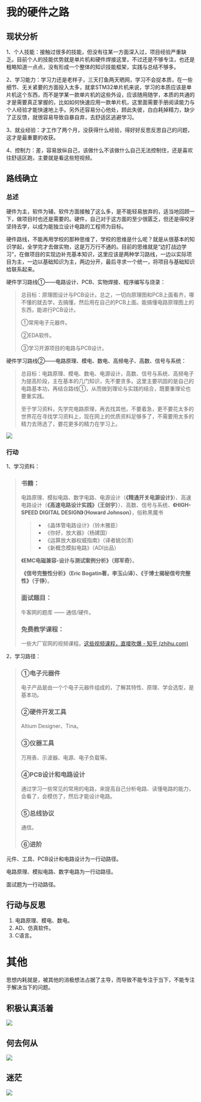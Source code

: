 # 我的硬件之路

## 现状分析

1、个人技能：接触过很多的技能，但没有往某一方面深入过，项目经验严重缺乏。目前个人的技能优势就是单片机和硬件焊接这里，不过还是不够专注，也还是粗略知道一点点，没有形成一个整体的知识技能框架，实践与总结不够多。

2、学习能力：学习力还是老样子，三天打鱼两天晒网，学习不会捉本质，在一些细节、无关紧要的方面投入太多，就拿STM32单片机来说，学习的本质应该是单片机这个东西，而不是学某一款单片机的这些外设，应该随用随学，本质的共通的才是需要真正掌握的，比如如何快速应用一款单片机，这里面需要手册阅读能力与个人经验才能快速地上手。另外还容易分心他处，顾此失彼，白白耗掉精力，缺少了正反馈，就很容易导致自暴自弃，去舒适区逃避学习。

3、就业经验：才工作了两个月，没获得什么经验，得好好反思反思自己的问题，这才是最重要的收获。

4、控制力：差，容易放纵自己，该做什么不该做什么自己无法控制住，还是喜欢往舒适区跑，主要就是看这些短视频。





## 路线确立

### 总述

硬件为主，软件为辅，软件方面接触了这么多，是不能轻易放弃的，适当地回顾一下，做项目时也还是需要的。硬件，自己对于这方面的至少很匮乏，但还是得咬牙坚持去学，以成为能独立设计电路的工程师为目标。

硬件路线，不能再用学校的那种思维了，学校的思维是什么呢？就是从很基本的知识学起，全学完才去做实物，这是万万行不通的。目前的思维就是“边打战边学习”，在做项目的实现边补充基本知识，这里应该是两种学习路线，一边以实际项目为主，一边以基础知识为主，两边分开，最后寻求一个统一，将项目与基础知识给联系起来。

硬件学习路线①——电路设计、PCB、实物焊接、程序编写与烧录：

>总目标：原理图设计与PCB设计。总之，一切向原理图和PCB上面看齐，哪不懂的就去学，去搞懂，然后用在自己的PCB上面。能搞懂电路原理图上的东西，能进行PCB设计。
>
>①常用电子元器件。
>
>②EDA软件。
>
>③学习开源项目的电路与PCB设计。

硬件学习路线②——电路原理、模电、数电、高频电子、高数、信号与系统：

>总目标：电路原理、模电、数电、电源设计，高数、信号与系统、高频电子为提高阶段，主在基本的几门知识，先不要贪多。这里主要巩固的是自己的电路基本功，再结合路线①，从而做到理论与实践的结合，既要重理论也要重实践。
>
>至于学习资料，先学完电路原理，再去找其他，不要着急，更不要花太多的世界花在寻找学习资料上，现在网上的优质资料足够多了，不需要用太多的精力去筛选了，要花更多的精力在学习上。

![](img/硬件工程师入行.png)

### 行动

1、学习资料：

> ### 书籍：
>
> 电路原理、模拟电路、数字电路、电源设计（**《精通开关电源设计》**）、高速电路设计（**《高速电路设计实践》（王剑宇）**）、高数、信号与系统、**《HIGH-SPEED DIGITAL DESIGN》（Howard Johnson）**，俗称黑魔书
>
> >- 《晶体管电路设计》（铃木雅臣）
> >- 《你好，放大器》（杨建国）
> >- 《运算放大器权威指南》（译者姚剑清）
> >- 《新概念模拟电路》（ADI出品）
>
> **《EMC电磁兼容-设计与测试案例分析》（郑军奇）**。
>
> **《信号完整性分析》（Eric Bogatin著，李玉山译）、《于博士揭秘信号完整性》（于铮）**。
>
> ### 面试题目：
>
> 牛客网的题库 —— 通信/硬件。
>
> ### 免费教学课程：
>
> 一些大厂官网的视频课程。[这些视频课程，直接吹爆 - 知乎 (zhihu.com)](https://zhuanlan.zhihu.com/p/473889715)

2、学习路径：

>### ①电子元器件
>
>电子产品是由一个个电子元器件组成的，了解其特性、原理、学会选型，是基本功。
>
>### ②硬件开发工具
>
>Altium Designer、Tina。
>
>### ③仪器工具
>
>万用表、示波器、电源、电子负载等。
>
>### ④PCB设计和电路设计
>
>通过学习一些常见的常用的电路，来提高自己分析电路、读懂电路的能力，会看了，会模仿了，然后才能设计电路。
>
>### ⑤总线协议
>
>通信。
>
>### ⑥进阶

元件、工具、PCB设计和电路设计为一行动路径。

电路原理、模拟电路、数字电路为一行动路径。

面试题为一行动路径。

## 行动与反思

1. 电路原理、模电、数电。
2. AD、仿真软件。
3. C语言。





# 其他

思想内耗就是，被其他的消极想法占据了主导，而导致不能专注于当下，不能专注于解决当下的问题。

## 积极认真活着



![](img/永远向前.jpg)

## 何去何从

![](img/硬件.jpg)

## 迷茫

![](img/迷茫.jpg)













